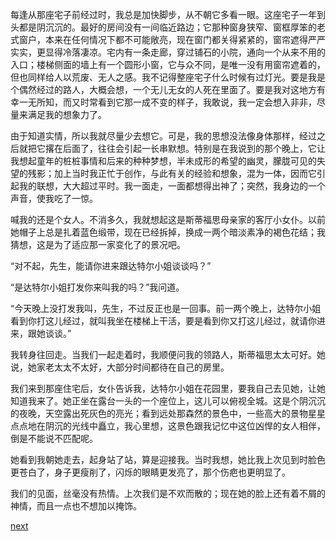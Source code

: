 
每逢从那座宅子前经过时，我总是加快脚步，从不朝它多看一眼。这座宅子一年到头都是阴沉沉的。最好的房间没有一间临近路边；它那种窗身狭窄、窗框厚笨的老式窗户，本来在任何情况下都不可能敞亮，现在窗门都关得紧紧的，窗帘遮得严严实实，更显得冷落凄凉。宅内有一条走廊，穿过铺石的小院，通向一个从来不用的入口；楼梯侧面的墙上有一个圆形小窗，它与众不同，是唯一没有用窗帘遮着的，但也同样给人以荒废、无人之感。我不记得整座宅子什么时候有过灯光。要是我是个偶然经过的路人，大概会想，一个无儿无女的人死在里面了。要是我对这地方有幸一无所知，而又时常看到它那一成不变的样子，我敢说，我一定会想入非非，尽量来满足我的想象力了。

由于知道实情，所以我就尽量少去想它。可是，我的思想没法像身体那样，经过之后就把它撂在后面了，往往会引起一长串默想。特别是在我说到的那个晚上，它让我想起童年的桩桩事情和后来的种种梦想，半未成形的希望的幽灵，朦胧可见的失望的残影；加上当时我正忙于创作，与此有关的经验和想象，混为一体，因而它引起我的联想，大大超过平时。我一面走，一面都想得出神了；突然，我身边的一个声音，使我吃了一惊。

喊我的还是个女人。不消多久，我就想起这是斯蒂福思母亲家的客厅小女仆。以前她帽子上总是扎着蓝色缎带，现在已经拆掉，换成一两个暗淡素净的褐色花结；我猜想，这是为了适应那一家变化了的景况吧。

“对不起，先生，能请你进来跟达特尔小姐谈谈吗？”

“是达特尔小姐打发你来叫我的吗？”我问道。

“今天晚上没打发我叫，先生，不过反正也是一回事。前一两个晚上，达特尔小姐看到你打这儿经过，就叫我坐在楼梯上干活，要是看到你又打这儿经过，就请你进来，跟她谈谈。”

我转身往回走。当我们一起走着时，我顺便问我的领路人，斯蒂福思太太可好。她说，她家老太太不太好，大部分时间都待在自己的房里。

我们来到那座住宅后，女仆告诉我，达特尔小姐在花园里，要我自己去见她，让她知道我来了。她正坐在露台一头的一个座位上，这儿可以俯视全城。这是个阴沉沉的夜晚，天空露出死灰色的亮光；看到远处那森然的景色中，一些高大的景物星星点点地在阴沉的光线中矗立，我心里想，这景色跟我记忆中这位凶悍的女人相伴，倒是不能说不匹配呢。

她看到我朝她走去，起身站了站，算是迎接我。当时我想，她比我上次见到时脸色更苍白了，身子更瘦削了，闪烁的眼睛更发亮了，那个伤疤也更明显了。

我们的见面，丝毫没有热情。上次我们是不欢而散的；现在她的脸上还有着不屑的神情，而且一点也不想加以掩饰。

[next](page589.md)